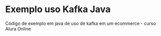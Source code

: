 # Exemplo uso Kafka Java

Código de exemplo em java de uso de kafka em um ecommerce - curso Alura Online
